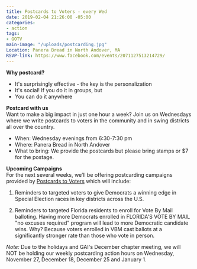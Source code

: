 ```yaml
---
title: Postcards to Voters - every Wed
date: 2019-02-04 21:26:00 -05:00
categories:
- action
tags:
- GOTV
main-image: "/uploads/postcarding.jpg"
Location: Panera Bread in North Andover, MA
RSVP-link: https://www.facebook.com/events/2071127513214729/
---
```


**Why postcard?**
* It's surprisingly effective - the key is the personalization
* It's social! If you do it in groups, but 
* You can do it anywhere

**Postcard with us** <BR>
Want to make a big impact in just one hour a week? Join us on Wednesdays where we write postcards to voters in the community and in swing districts all over the country.
* When: Wednesday evenings from 6:30-7:30 pm
* Where: Panera Bread in North Andover
* What to bring: We provide the postcards but please bring stamps or $7 for the postage. 

**Upcoming Campaigns** <BR>
For the next several weeks, we’ll be offering postcarding campaigns provided by [Postcards to Voters](http://Postcardstovoters.org) which will include: 

1. Reminders to targeted voters to give Democrats a winning edge in Special Election races in key districts across the U.S. 

2. Reminders to targeted Florida residents to enroll for Vote By Mail balloting. Having more Democrats enrolled in FLORIDA'S VOTE BY MAIL "no excuses required" program will lead to more Democratic candidate wins. Why? Because voters enrolled in VBM cast ballots at a significantly stronger rate than those who vote in person.

*Note:* Due to the holidays and GAI's December chapter meeting, we will NOT be holding our weekly postcarding action hours on Wednesday, November 27, December 18, December 25 and January 1.